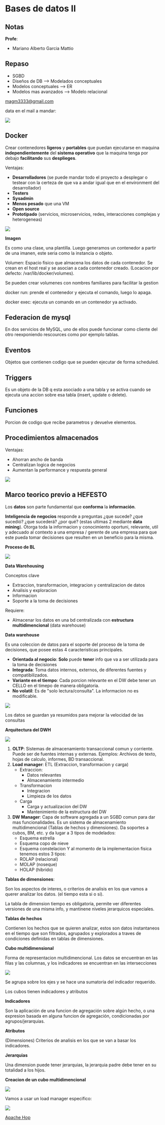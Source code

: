 # Bases de datos II

## Notas

**Profe**:
* Mariano Alberto Garcia Mattio

## Repaso

* SGBD
* Diseños de DB --> Modelados conceptuales
* Modelos conceptuales --> ER
* Modelos mas avanzados --> Modelo relacional

magm3333@gmail.com

data en el mail a mandar:

![](./img/email.png)

## Docker

Crear contenedores **ligeros** y **portables** que puedan ejecutarse en maquina **independientemente** del **sistema operativo** que la maquina tenga por debajo **facilitando** sus **desplieges**.

Ventajas:
* **Desarrolladores** (se puede mandar todo el proyecto a desplegar o testear con la certeza de que va a andar igual que en el environment del desarrollador)
* **Testers**
* **Sysadmin**
* **Menos pesado** que una VM
* **Open source**
* **Prototipado** (servicios, microservicios, redes, interacciones complejas y heterogeneas)

![](./img/docker_vs_vm.png)

**Imagen**

Es como una clase, una plantilla. Luego generamos un contenedor a partir de una imanen, este seria como la instancia o objeto.

Volumen: Espacio fisico que almacena los datos de cada contenedor. Se crean en el host real y se asocian a cada contenedor creado. (Locacion por defecto: /var/lib/docker/volumes).

Se pueden crear volumenes con nombres familiares para facilitar la gestion

docker run: prende el contenedor y ejecuta el comando, luego lo apaga.

docker exec: ejecuta un comando en un contenedor ya activado.

## Federacion de mysql

En dos servicios de MySQL, uno de ellos puede funcionar como cliente del otro reexponiendo rescources como por ejemplo tablas.

## Eventos

Objetos que contienen codigo que se pueden ejecutar de forma scheduled.

## Triggers

Es un objeto de la DB q esta asociado a una tabla y se activa cuando se ejecuta una accion sobre esa tabla (insert, update o delete).

## Funciones

Porcion de codigo que recibe parametros y devuelve elementos.

## Procedimientos almacenados

Ventajas:
* Ahorran ancho de banda
* Centralizan logica de negocios
* Aumentan la performance y respuesta general

![](./img/proc_alm.png)

## Marco teorico previo a HEFESTO

Los **datos** son parte fundamental que **conforma** la **información**.

**Inteligencia de negocios** responde a preguntas ¿que sucede? ¿que sucedió? ¿que sucederá? ¿por qué? (estas ultimas 2 mediante **data mining**). Otorga toda la informacion y conocimiento oportuni, relevante, util y adecuado al contexto a una empresa / gerente de una empresa para que este pueda tomar decisiones que resulten en un beneficio para la misma.

**Proceso de BL**

![](./img/proceso_bi.png)

**Data Warehousing**

Conceptos clave

* Extraccion, transformacion, integracion y centralizacion de datos
* Analisis y exploracion
* Informacion
* Soporte a la toma de decisiones

Requiere:
* Almacenar los datos en una bd centralizada con **estructura multidimencional** (data warehouse)

**Data warehouse**

Es una coleccion de datos para el soporte del proceso de la toma de decisiones, que posee estas 4 caracteristicas principales.

* **Orientada al negocio**: **Solo** puede **tener** info que va a ser utilizada para la toma de decisiones
* **Integrada**: Toma datos internos, externos, de diferentes fuentes y compatibilizados.
* **Variante en el tiempo**: Cada porcion relevante en el DW debe tener un CELLO en el timepo de manera obligatoria.
* **No volatil**: Es de "solo lectura/consulta". La informacion no es modificable.

![](./img/dw_estructura.png)

Los datos se guardan ya resumidos para mejorar la velocidad de las consultas

**Arquitectura del DWH**

![](./img/arq_dwh.png)

1. **OLTP**: Sistemas de almacenamiento transaccional comun y corriente. Puede ser de fuentes internas y externas. Ejemplos: Archivos de texto, hojas de calculo, informes, BD transaccional.
2. **Load manager**: ETL (Extraccion, transformacion y carga)
    * Extraccion: 
        * Datos relevantes
        * Almacenamiento intermedio
    * Transformacion
        * Integracion
        * Limpieza de los datos
    * Carga
        * Carga y actualizacion del DW
        * Mantenimiento de la estructura del DW
3. **DW Manager**: Capa de software agregada a un SGBD comun para dar mas funcionalidades. Es un sistema de almacenamiento multidimencional (Tablas de hechos y dimensiones). Da soportes a cubos, BM, etc. y da lugar a 3 tipos de modelados:
    * Esquema estrella
    * Esquema copo de nieve
    * Esquema constelacion
Y al momento de la implementacion fisica tenemos estos 3 tipos:
    * ROLAP (relacional)
    * MOLAP (noseque)
    * HOLAP (hibrido)

**Tablas de dimensiones**: 

Son los aspectos de interes, o criterios de analisis en los que vamos a querer analizar los datos. (el tiempo esta si o si). 

La tabla de dimension tiempo es obligatoria, permite ver diferentes versiones de una misma info, y mantinene niveles jerarquicos especiales.

**Tablas de hechos**

Contienen los hechos que se quieren analizar, estos son datos instantaneos en el tiempo que son filtrados, agrupados y explorados a traves de condiciones definidas en tablas de dimensiones.

**Cubo multidimensional**

Forma de representacion multidimencional. Los datos se encuentran en las filas y las columnas, y los indicadores se encuentran en las intersecciones

![](./img/cubo.png)

Se agrupa sobre los ejes y se hace una sumatoria del indicador requerido.

Los cubos tienen indicadores y atributos

**Indicadores**

Son la aplicación de una funcion de agregación sobre algún hecho, o una expresion basada en alguna funcion de agregación, condicionadas por agrupos/jerarquias.

**Atributos**

(Dimensiones) Criterios de analisis en los que se van a basar los indicadores.

**Jerarquias**

Una dimension puede tener jerarquias, la jerarquia padre debe tener en su totalidad a los hijos.


**Creacion de un cubo multidimencional**

![](./img/cubo2.png)

Vamos a usar un load manager especifico:

![](./img/hop.png)

[Apache Hop](https://hop.apache.org)